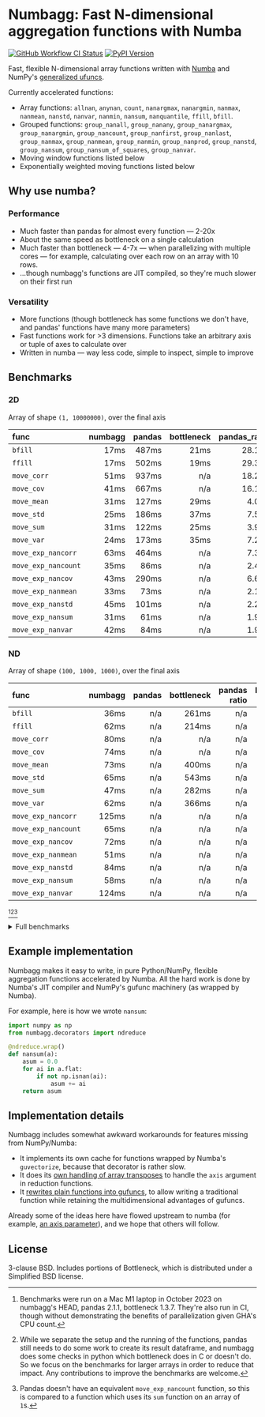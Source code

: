 # Numbagg: Fast N-dimensional aggregation functions with Numba

[![GitHub Workflow CI Status](https://img.shields.io/github/actions/workflow/status/numbagg/numbagg/test.yaml?branch=main&logo=github&style=for-the-badge)](https://github.com/numbagg/numbagg/actions/workflows/test.yaml)
[![PyPI Version](https://img.shields.io/pypi/v/numbagg?style=for-the-badge)](https://pypi.python.org/pypi/numbagg/)

Fast, flexible N-dimensional array functions written with
[Numba](https://github.com/numba/numba) and NumPy's [generalized
ufuncs](http://docs.scipy.org/doc/numpy/reference/c-api.generalized-ufuncs.html).

Currently accelerated functions:

- Array functions: `allnan`, `anynan`, `count`, `nanargmax`,
  `nanargmin`, `nanmax`, `nanmean`, `nanstd`, `nanvar`, `nanmin`,
  `nansum`, `nanquantile`, `ffill`, `bfill`.
- Grouped functions: `group_nanall`, `group_nanany`, `group_nanargmax`,
  `group_nanargmin`, `group_nancount`, `group_nanfirst`, `group_nanlast`,
  `group_nanmax`, `group_nanmean`, `group_nanmin`, `group_nanprod`,
  `group_nanstd`, `group_nansum`, `group_nansum_of_squares`, `group_nanvar`.
- Moving window functions listed below
- Exponentially weighted moving functions listed below

## Why use numba?

### Performance

- Much faster than pandas for almost every function — 2-20x
- About the same speed as bottleneck on a single calculation
- Much faster than bottleneck — 4-7x — when parallelizing with multiple cores — for
  example, calculating over each row on an array with 10 rows.
- ...though numbagg's functions are JIT compiled, so they're much slower on
  their first run

<!-- Disabled in #189, hopefully temporarily -->
<!-- The compilation is generally cached on disk[^4]. -->

### Versatility

- More functions (though bottleneck has some functions we don't have, and pandas' functions
  have many more parameters)
- Fast functions work for >3 dimensions. Functions take an arbitrary axis or
  tuple of axes to calculate over
- Written in numba — way less code, simple to inspect, simple to improve

## Benchmarks

### 2D

Array of shape `(1, 10000000)`, over the final axis

| func                | numbagg | pandas | bottleneck | pandas_ratio | bottleneck_ratio |
| :------------------ | ------: | -----: | ---------: | -----------: | ---------------: |
| `bfill`             |    17ms |  487ms |       21ms |       28.12x |            1.24x |
| `ffill`             |    17ms |  502ms |       19ms |       29.32x |            1.14x |
| `move_corr`         |    51ms |  937ms |        n/a |       18.25x |              n/a |
| `move_cov`          |    41ms |  667ms |        n/a |       16.16x |              n/a |
| `move_mean`         |    31ms |  127ms |       29ms |        4.06x |            0.92x |
| `move_std`          |    25ms |  186ms |       37ms |        7.58x |            1.52x |
| `move_sum`          |    31ms |  122ms |       25ms |        3.97x |            0.81x |
| `move_var`          |    24ms |  173ms |       35ms |        7.23x |            1.47x |
| `move_exp_nancorr`  |    63ms |  464ms |        n/a |        7.37x |              n/a |
| `move_exp_nancount` |    35ms |   86ms |        n/a |        2.47x |              n/a |
| `move_exp_nancov`   |    43ms |  290ms |        n/a |        6.69x |              n/a |
| `move_exp_nanmean`  |    33ms |   73ms |        n/a |        2.17x |              n/a |
| `move_exp_nanstd`   |    45ms |  101ms |        n/a |        2.24x |              n/a |
| `move_exp_nansum`   |    31ms |   61ms |        n/a |        1.95x |              n/a |
| `move_exp_nanvar`   |    42ms |   84ms |        n/a |        1.98x |              n/a |

### ND

Array of shape `(100, 1000, 1000)`, over the final axis

| func                | numbagg | pandas | bottleneck | pandas ratio | bottleneck ratio |
| :------------------ | ------: | -----: | ---------: | -----------: | ---------------: |
| `bfill`             |    36ms |    n/a |      261ms |          n/a |            7.28x |
| `ffill`             |    62ms |    n/a |      214ms |          n/a |            3.44x |
| `move_corr`         |    80ms |    n/a |        n/a |          n/a |              n/a |
| `move_cov`          |    74ms |    n/a |        n/a |          n/a |              n/a |
| `move_mean`         |    73ms |    n/a |      400ms |          n/a |            5.46x |
| `move_std`          |    65ms |    n/a |      543ms |          n/a |            8.30x |
| `move_sum`          |    47ms |    n/a |      282ms |          n/a |            6.03x |
| `move_var`          |    62ms |    n/a |      366ms |          n/a |            5.94x |
| `move_exp_nancorr`  |   125ms |    n/a |        n/a |          n/a |              n/a |
| `move_exp_nancount` |    65ms |    n/a |        n/a |          n/a |              n/a |
| `move_exp_nancov`   |    72ms |    n/a |        n/a |          n/a |              n/a |
| `move_exp_nanmean`  |    51ms |    n/a |        n/a |          n/a |              n/a |
| `move_exp_nanstd`   |    84ms |    n/a |        n/a |          n/a |              n/a |
| `move_exp_nansum`   |    58ms |    n/a |        n/a |          n/a |              n/a |
| `move_exp_nanvar`   |   124ms |    n/a |        n/a |          n/a |              n/a |

[^1][^2][^3]

[^1]:
    Benchmarks were run on a Mac M1 laptop in October 2023 on numbagg's HEAD,
    pandas 2.1.1, bottleneck 1.3.7. They're also run in CI, though without
    demonstrating the benefits of parallelization given GHA's CPU count.

[^2]:
    While we separate the setup and the running of the functions, pandas still
    needs to do some work to create its result dataframe, and numbagg does some
    checks in python which bottleneck does in C or doesn't do. So we focus on
    the benchmarks for larger arrays in order to reduce that impact. Any
    contributions to improve the benchmarks are welcome.

[^3]:
    Pandas doesn't have an equivalent `move_exp_nancount` function, so this is
    compared to a function which uses its `sum` function on an array of `1`s.

<details>
<summary>Full benchmarks</summary>

### All

| func                |                  shape |      size | numbagg | pandas | bottleneck | pandas_ratio | bottleneck_ratio |
| :------------------ | ---------------------: | --------: | ------: | -----: | ---------: | -----------: | ---------------: |
| `bfill`             |              (1, 1000) |      1000 |     0ms |    0ms |        0ms |        2.21x |            0.02x |
|                     |          (10, 1000000) |  10000000 |     5ms |   81ms |       22ms |       14.92x |            3.97x |
|                     |          (1, 10000000) |  10000000 |    17ms |  487ms |       21ms |       28.12x |            1.24x |
|                     | (10, 10, 10, 10, 1000) |  10000000 |     5ms |    n/a |       23ms |          n/a |            4.83x |
|                     |      (100, 1000, 1000) | 100000000 |    36ms |    n/a |      261ms |          n/a |            7.28x |
| `ffill`             |              (1, 1000) |      1000 |     0ms |    0ms |        0ms |        3.07x |            0.02x |
|                     |          (10, 1000000) |  10000000 |     4ms |   77ms |       19ms |       21.89x |            5.34x |
|                     |          (1, 10000000) |  10000000 |    17ms |  502ms |       19ms |       29.32x |            1.14x |
|                     | (10, 10, 10, 10, 1000) |  10000000 |     4ms |    n/a |       20ms |          n/a |            4.41x |
|                     |      (100, 1000, 1000) | 100000000 |    62ms |    n/a |      214ms |          n/a |            3.44x |
| `move_corr`         |              (1, 1000) |      1000 |     0ms |    0ms |        n/a |        9.84x |              n/a |
|                     |          (10, 1000000) |  10000000 |     9ms |  964ms |        n/a |      105.22x |              n/a |
|                     |          (1, 10000000) |  10000000 |    51ms |  937ms |        n/a |       18.25x |              n/a |
|                     | (10, 10, 10, 10, 1000) |  10000000 |    14ms |    n/a |        n/a |          n/a |              n/a |
|                     |      (100, 1000, 1000) | 100000000 |    80ms |    n/a |        n/a |          n/a |              n/a |
| `move_cov`          |              (1, 1000) |      1000 |     0ms |    0ms |        n/a |        7.23x |              n/a |
|                     |          (10, 1000000) |  10000000 |     9ms |  655ms |        n/a |       74.77x |              n/a |
|                     |          (1, 10000000) |  10000000 |    41ms |  667ms |        n/a |       16.16x |              n/a |
|                     | (10, 10, 10, 10, 1000) |  10000000 |    10ms |    n/a |        n/a |          n/a |              n/a |
|                     |      (100, 1000, 1000) | 100000000 |    74ms |    n/a |        n/a |          n/a |              n/a |
| `move_mean`         |              (1, 1000) |      1000 |     0ms |    0ms |        0ms |        1.55x |            0.02x |
|                     |          (10, 1000000) |  10000000 |     6ms |  126ms |       28ms |       20.95x |            4.58x |
|                     |          (1, 10000000) |  10000000 |    31ms |  127ms |       29ms |        4.06x |            0.92x |
|                     | (10, 10, 10, 10, 1000) |  10000000 |     6ms |    n/a |       27ms |          n/a |            4.62x |
|                     |      (100, 1000, 1000) | 100000000 |    73ms |    n/a |      400ms |          n/a |            5.46x |
| `move_std`          |              (1, 1000) |      1000 |     0ms |    0ms |        0ms |        1.57x |            0.05x |
|                     |          (10, 1000000) |  10000000 |     5ms |  187ms |       37ms |       39.33x |            7.75x |
|                     |          (1, 10000000) |  10000000 |    25ms |  186ms |       37ms |        7.58x |            1.52x |
|                     | (10, 10, 10, 10, 1000) |  10000000 |     6ms |    n/a |       34ms |          n/a |            6.09x |
|                     |      (100, 1000, 1000) | 100000000 |    65ms |    n/a |      543ms |          n/a |            8.30x |
| `move_sum`          |              (1, 1000) |      1000 |     0ms |    0ms |        0ms |        1.74x |            0.02x |
|                     |          (10, 1000000) |  10000000 |     7ms |  119ms |       24ms |       16.41x |            3.37x |
|                     |          (1, 10000000) |  10000000 |    31ms |  122ms |       25ms |        3.97x |            0.81x |
|                     | (10, 10, 10, 10, 1000) |  10000000 |     6ms |    n/a |       25ms |          n/a |            3.99x |
|                     |      (100, 1000, 1000) | 100000000 |    47ms |    n/a |      282ms |          n/a |            6.03x |
| `move_var`          |              (1, 1000) |      1000 |     0ms |    0ms |        0ms |        1.81x |            0.06x |
|                     |          (10, 1000000) |  10000000 |     5ms |  174ms |       35ms |       32.90x |            6.53x |
|                     |          (1, 10000000) |  10000000 |    24ms |  173ms |       35ms |        7.23x |            1.47x |
|                     | (10, 10, 10, 10, 1000) |  10000000 |     5ms |    n/a |       34ms |          n/a |            6.40x |
|                     |      (100, 1000, 1000) | 100000000 |    62ms |    n/a |      366ms |          n/a |            5.94x |
| `move_exp_nancorr`  |              (1, 1000) |      1000 |     0ms |    0ms |        n/a |        6.67x |              n/a |
|                     |          (10, 1000000) |  10000000 |    11ms |  464ms |        n/a |       42.03x |              n/a |
|                     |          (1, 10000000) |  10000000 |    63ms |  464ms |        n/a |        7.37x |              n/a |
|                     | (10, 10, 10, 10, 1000) |  10000000 |    15ms |    n/a |        n/a |          n/a |              n/a |
|                     |      (100, 1000, 1000) | 100000000 |   125ms |    n/a |        n/a |          n/a |              n/a |
| `move_exp_nancount` |              (1, 1000) |      1000 |     0ms |    0ms |        n/a |        1.86x |              n/a |
|                     |          (10, 1000000) |  10000000 |     6ms |   89ms |        n/a |       14.52x |              n/a |
|                     |          (1, 10000000) |  10000000 |    35ms |   86ms |        n/a |        2.47x |              n/a |
|                     | (10, 10, 10, 10, 1000) |  10000000 |     9ms |    n/a |        n/a |          n/a |              n/a |
|                     |      (100, 1000, 1000) | 100000000 |    65ms |    n/a |        n/a |          n/a |              n/a |
| `move_exp_nancov`   |              (1, 1000) |      1000 |     0ms |    0ms |        n/a |        7.77x |              n/a |
|                     |          (10, 1000000) |  10000000 |    10ms |  307ms |        n/a |       31.26x |              n/a |
|                     |          (1, 10000000) |  10000000 |    43ms |  290ms |        n/a |        6.69x |              n/a |
|                     | (10, 10, 10, 10, 1000) |  10000000 |    10ms |    n/a |        n/a |          n/a |              n/a |
|                     |      (100, 1000, 1000) | 100000000 |    72ms |    n/a |        n/a |          n/a |              n/a |
| `move_exp_nanmean`  |              (1, 1000) |      1000 |     0ms |    0ms |        n/a |        1.35x |              n/a |
|                     |          (10, 1000000) |  10000000 |     8ms |   88ms |        n/a |       10.44x |              n/a |
|                     |          (1, 10000000) |  10000000 |    33ms |   73ms |        n/a |        2.17x |              n/a |
|                     | (10, 10, 10, 10, 1000) |  10000000 |     6ms |    n/a |        n/a |          n/a |              n/a |
|                     |      (100, 1000, 1000) | 100000000 |    51ms |    n/a |        n/a |          n/a |              n/a |
| `move_exp_nanstd`   |              (1, 1000) |      1000 |     0ms |    0ms |        n/a |        1.93x |              n/a |
|                     |          (10, 1000000) |  10000000 |    10ms |   96ms |        n/a |        9.64x |              n/a |
|                     |          (1, 10000000) |  10000000 |    45ms |  101ms |        n/a |        2.24x |              n/a |
|                     | (10, 10, 10, 10, 1000) |  10000000 |    10ms |    n/a |        n/a |          n/a |              n/a |
|                     |      (100, 1000, 1000) | 100000000 |    84ms |    n/a |        n/a |          n/a |              n/a |
| `move_exp_nansum`   |              (1, 1000) |      1000 |     0ms |    0ms |        n/a |        1.38x |              n/a |
|                     |          (10, 1000000) |  10000000 |     6ms |   66ms |        n/a |       11.12x |              n/a |
|                     |          (1, 10000000) |  10000000 |    31ms |   61ms |        n/a |        1.95x |              n/a |
|                     | (10, 10, 10, 10, 1000) |  10000000 |     6ms |    n/a |        n/a |          n/a |              n/a |
|                     |      (100, 1000, 1000) | 100000000 |    58ms |    n/a |        n/a |          n/a |              n/a |
| `move_exp_nanvar`   |              (1, 1000) |      1000 |     0ms |    0ms |        n/a |        1.09x |              n/a |
|                     |          (10, 1000000) |  10000000 |     8ms |  100ms |        n/a |       12.14x |              n/a |
|                     |          (1, 10000000) |  10000000 |    42ms |   84ms |        n/a |        1.98x |              n/a |
|                     | (10, 10, 10, 10, 1000) |  10000000 |    11ms |    n/a |        n/a |          n/a |              n/a |
|                     |      (100, 1000, 1000) | 100000000 |   124ms |    n/a |        n/a |          n/a |              n/a |

</details>

## Example implementation

Numbagg makes it easy to write, in pure Python/NumPy, flexible aggregation
functions accelerated by Numba. All the hard work is done by Numba's JIT
compiler and NumPy's gufunc machinery (as wrapped by Numba).

For example, here is how we wrote `nansum`:

```python
import numpy as np
from numbagg.decorators import ndreduce

@ndreduce.wrap()
def nansum(a):
    asum = 0.0
    for ai in a.flat:
        if not np.isnan(ai):
            asum += ai
    return asum
```

## Implementation details

Numbagg includes somewhat awkward workarounds for features missing from
NumPy/Numba:

- It implements its own cache for functions wrapped by Numba's
  `guvectorize`, because that decorator is rather slow.
- It does its [own handling of array
  transposes](https://github.com/numbagg/numbagg/blob/e166adae94b3be35497dcdc22772026df75af253/numbagg/decorators.py#L170-L181)
  to handle the `axis` argument in reduction functions.
- It [rewrites plain functions into
  gufuncs](https://github.com/numbagg/numbagg/blob/e166adae94b3be35497dcdc22772026df75af253/numbagg/transform.py),
  to allow writing a traditional function while retaining the multidimensional advantages of
  gufuncs.

Already some of the ideas here have flowed upstream to numba (for example, [an
axis parameter](https://github.com/numpy/numpy/issues/5197)), and we hope
that others will follow.

## License

3-clause BSD. Includes portions of Bottleneck, which is distributed under a
Simplified BSD license.

